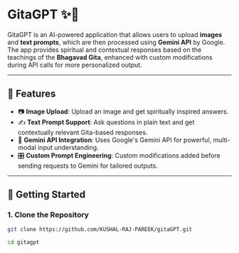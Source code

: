 # GitaGPT ✨📜

GitaGPT is an AI-powered application that allows users to upload **images** and **text prompts**, which are then processed using **Gemini API** by Google. The app provides spiritual and contextual responses based on the teachings of the **Bhagavad Gita**, enhanced with custom modifications during API calls for more personalized output.

---

## 🌟 Features

- 📷 **Image Upload**: Upload an image and get spiritually inspired answers.
- ✍️ **Text Prompt Support**: Ask questions in plain text and get contextually relevant Gita-based responses.
- 🧠 **Gemini API Integration**: Uses Google's Gemini API for powerful, multi-modal input understanding.
- 🎛️ **Custom Prompt Engineering**: Custom modifications added before sending requests to Gemini for tailored outputs.

---

## 🚀 Getting Started

### 1. Clone the Repository
```bash
git clone https://github.com/KUSHAL-RAJ-PAREEK/gitaGPT.git

cd gitagpt
